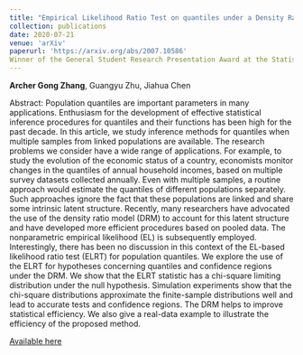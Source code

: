 ```yaml
--- 
title: "Empirical Likelihood Ratio Test on quantiles under a Density Ratio Model" 
collection: publications 
date: 2020-07-21
venue: 'arXiv'
paperurl: 'https://arxiv.org/abs/2007.10586' 
Winner of the General Student Research Presentation Award at the Statistical Society of Canada 2021 Annual Meeting. 
--- 
```


**Archer Gong Zhang**, Guangyu Zhu, Jiahua Chen

Abstract: Population quantiles are important parameters in many applications. Enthusiasm for the development of effective statistical inference procedures for quantiles and their functions has been high for the past decade. In this article, we study inference methods for quantiles when multiple samples from linked populations are available. The research problems we consider have a wide range of applications. For example, to study the evolution of the economic status of a country, economists monitor changes in the quantiles of annual household incomes, based on multiple survey datasets collected annually. Even with multiple samples, a routine approach would estimate the quantiles of different populations separately. Such approaches ignore the fact that these populations are linked and share some intrinsic latent structure. Recently, many researchers have advocated the use of the density ratio model (DRM) to account for this latent structure and have developed more efficient procedures based on pooled data. The nonparametric empirical likelihood (EL) is subsequently employed. Interestingly, there has been no discussion in this context of the EL-based likelihood ratio test (ELRT) for population quantiles. We explore the use of the ELRT for hypotheses concerning quantiles and confidence regions under the DRM. We show that the ELRT statistic has a chi-square limiting distribution under the null hypothesis. Simulation experiments show that the chi-square distributions approximate the finite-sample distributions well and lead to accurate tests and confidence regions. The DRM helps to improve statistical efficiency. We also give a real-data example to illustrate the efficiency of the proposed method.

[Available here](https://arxiv.org/abs/2007.10586)

